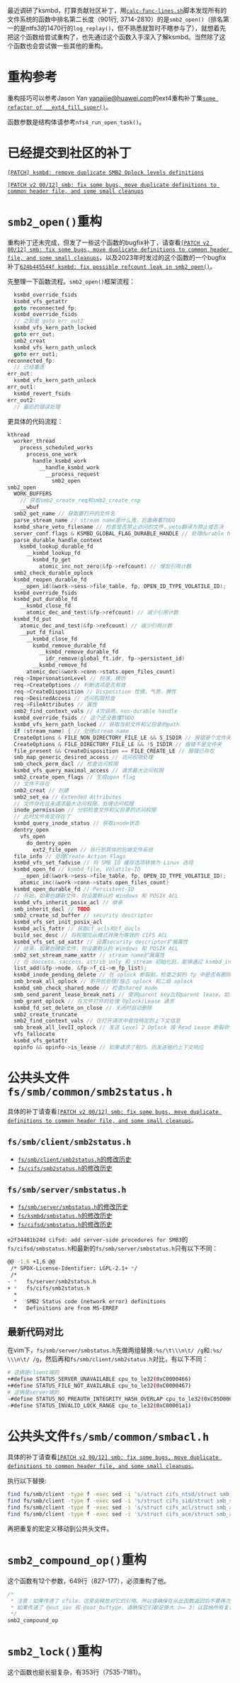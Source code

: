 最近调研了ksmbd，打算贡献社区补丁，用[`calc-func-lines.sh`](https://gitee.com/chenxiaosonggitee/blog/blob/master/courses/kernel/src/scripts/calc-func-lines.sh)脚本发现所有的文件系统的函数中排名第二长度（901行, 3714-2810）的是`smb2_open()`（排名第一的是ntfs3的1470行的`log_replay()`，但不熟悉就暂时不瞎参与了），就想着先把这个函数给尝试重构了，也先通过这个函数入手深入了解ksmbd。当然除了这个函数也会尝试做一些其他的重构。

# 重构参考

重构技巧可以参考Jason Yan <yanaijie@huawei.com>的ext4重构补丁集[`some refactor of __ext4_fill_super()`](https://chenxiaosong.com/courses/kernel/patches/refactor-of-__ext4_fill_super.html)。

函数参数是结构体请参考`nfs4_run_open_task()`。

# 已经提交到社区的补丁

[`[PATCH] ksmbd: remove duplicate SMB2 Oplock levels definitions`](https://lore.kernel.org/all/20240619161753.385508-1-chenxiaosong@chenxiaosong.com/)

[`[PATCH v2 00/12] smb: fix some bugs, move duplicate definitions to common header file, and some small cleanups`](https://lore.kernel.org/all/20240822082101.391272-1-chenxiaosong@chenxiaosong.com/)

# `smb2_open()`重构

重构补丁还未完成，但发了一些这个函数的bugfix补丁，请查看[`[PATCH v2 00/12] smb: fix some bugs, move duplicate definitions to common header file, and some small cleanups`](https://lore.kernel.org/all/20240822082101.391272-1-chenxiaosong@chenxiaosong.com/)，以及2023年时发过的这个函数的一个bugfix补丁[`624b445544f ksmbd: fix possible refcount leak in smb2_open()`](https://patchwork.kernel.org/project/cifs-client/patch/20230302135804.2583061-1-chenxiaosong2@huawei.com/)。

先整理一下函数流程。`smb2_open()`框架流程：
```c
  ksmbd_override_fsids
  ksmbd_vfs_getattr
  goto reconnected_fp;
  ksmbd_override_fsids
  // 之前是 goto err_out2
  ksmbd_vfs_kern_path_locked
  goto err_out;
  smb2_creat
  ksmbd_vfs_kern_path_unlock
  goto err_out1;
reconnected_fp:
  // 已经重连
err_out:
  ksmbd_vfs_kern_path_unlock
err_out1:
  ksmbd_revert_fsids
err_out2:
  // 最后的错误处理
```

更具体的代码流程：
```c
kthread
  worker_thread
    process_scheduled_works
      process_one_work
        handle_ksmbd_work
          __handle_ksmbd_work
            __process_request
              smb2_open
smb2_open
  WORK_BUFFERS
    // 获取smb2_create_req和smb2_create_rsp
    __wbuf
  smb2_get_name // 获取要打开的文件名
  parse_stream_name // stream name是什么鬼，后面再看TODO
  ksmbd_share_veto_filename // 检查是否禁止访问的文件，veto翻译为禁止或否决
  server_conf.flags & KSMBD_GLOBAL_FLAG_DURABLE_HANDLE // 处理durable handle
  parse_durable_handle_context
    ksmbd_lookup_durable_fd
      __ksmbd_lookup_fd
        ksmbd_fp_get
          atomic_inc_not_zero(&fp->refcount) // 增加引用计数
  smb2_check_durable_oplock
  ksmbd_reopen_durable_fd
    __open_id(&work->sess->file_table, fp, OPEN_ID_TYPE_VOLATILE_ID);
  ksmbd_override_fsids
  ksmbd_put_durable_fd
    __ksmbd_close_fd
      atomic_dec_and_test(&fp->refcount) // 减少引用计数
  ksmbd_fd_put
    atomic_dec_and_test(&fp->refcount) // 减少引用计数
    __put_fd_final
      __ksmbd_close_fd
        ksmbd_remove_durable_fd
          __ksmbd_remove_durable_fd
            idr_remove(global_ft.idr, fp->persistent_id)
        __ksmbd_remove_fd
      atomic_dec(&work->conn->stats.open_files_count)
  req->ImpersonationLevel // 扮演，模仿
  req->CreateOptions // 判断选项是否有效
  req->CreateDisposition // Disposition 性情，气质，脾性
  req->DesiredAccess // 访问权限检查
  req->FileAttributes // 属性
  smb2_find_context_vals // 4次调用，non-durable handle
  ksmbd_override_fsids // 这个还没看懂TODO
  ksmbd_vfs_kern_path_locked // 获取当前文件和父目录的path
  if (stream_name) { // 处理stream name
  CreateOptions & FILE_NON_DIRECTORY_FILE_LE && S_ISDIR // 报错是个文件夹
  CreateOptions & FILE_DIRECTORY_FILE_LE && !S_ISDIR // 报错不是文件夹
  file_present && CreateDisposition == FILE_CREATE_LE // 报错已存在
  smb_map_generic_desired_access // 访问权限处理
  smb_check_perm_dacl // 检查访问权限
  ksmbd_vfs_query_maximal_access // 请求最大访问权限
  smb2_create_open_flags // 生成open flag
  // 文件不存在
  smb2_creat // 创建
  smb2_set_ea // Extended Attributes
  // 文件存在且未请求最大访问权限，处理访问权限
  inode_permission // 分别检查文件和父目录的访问权限
  // 此时文件肯定存在了
  ksmbd_query_inode_status // 获取inode状态
  dentry_open
    vfs_open
      do_dentry_open
        ext2_file_open // 执行到具体的后端文件系统
  file_info // 处理Create Action Flags
  ksmbd_vfs_set_fadvise // 将 SMB IO 缓存选项转换为 Linux 选项
  ksmbd_open_fd // ksmbd_file, Volatile-ID
    __open_id(&work->sess->file_table, fp, OPEN_ID_TYPE_VOLATILE_ID);
    atomic_inc(&work->conn->stats.open_files_count)
  ksmbd_open_durable_fd // Persistent-ID
  // 开始，如果创建新文件，则设置默认的 Windows 和 POSIX ACL
  ksmbd_vfs_inherit_posix_acl // 继承
  smb_inherit_dacl // TODO
  smb2_create_sd_buffer // security descriptor
  ksmbd_vfs_set_init_posix_acl
  ksmbd_acls_fattr // 获取cf_acls和cf_dacls
  build_sec_desc // 将权限位从模式转换为等效的 CIFS ACL
  ksmbd_vfs_set_sd_xattr // 设置security descriptor扩展属性
  // 结束，如果创建新文件，则设置默认的 Windows 和 POSIX ACL
  smb2_set_stream_name_xattr // stream name扩展属性
  // 在 daccess、saccess、attrib_only 和 stream 初始化后，能够通过 ksmbd_inode.m_fp_list 搜索到 fp
  list_add(&fp->node, &fp->f_ci->m_fp_list);
  ksmbd_inode_pending_delete // 在 oplock 断裂前，检查之前的 fp 中是否有删除待处理
  smb_break_all_oplock // 断开批处理/独占 oplock 和二级 oplock
  ksmbd_smb_check_shared_mode // 检查shared mode
  smb_send_parent_lease_break_noti // 使用parent key比较parent lease。如果没有具有相同parent lease，发送lease断裂通知
  smb_grant_oplock // 在文件打开时处理 Oplock/Lease 请求
  ksmbd_fd_set_delete_on_close // 关闭时自动删除
  smb2_create_truncate
  smb2_find_context_vals // 在打开请求中查找特定的上下文信息
  smb_break_all_levII_oplock // 发送 Level 2 Oplock 或 Read Lease 断裂命令
  vfs_fallocate
  ksmbd_vfs_getattr
  opinfo && opinfo->is_lease // 如果请求了租约，则发送租约上下文响应
```

# 公共头文件`fs/smb/common/smb2status.h`

具体的补丁请查看[`[PATCH v2 00/12] smb: fix some bugs, move duplicate definitions to common header file, and some small cleanups`](https://lore.kernel.org/all/20240822082101.391272-1-chenxiaosong@chenxiaosong.com/)。

## `fs/smb/client/smb2status.h`

- [`fs/smb/client/smb2status.h`的修改历史](https://github.com/torvalds/linux/commits/master/fs/smb/client/smb2status.h)
- [`fs/cifs/smb2status.h`的修改历史](https://github.com/torvalds/linux/commits/38c8a9a52082579090e34c033d439ed2cd1a462d/fs/cifs/smb2status.h?browsing_rename_history=true&new_path=fs/smb/client/smb2status.h&original_branch=master)

## `fs/smb/server/smbstatus.h`

- [`fs/smb/server/smbstatus.h`的修改历史](https://github.com/torvalds/linux/commits/master/fs/smb/server/smbstatus.h)
- [`fs/ksmbd/smbstatus.h`的修改历史](https://github.com/torvalds/linux/commits/38c8a9a52082579090e34c033d439ed2cd1a462d/fs/ksmbd/smbstatus.h?browsing_rename_history=true&new_path=fs/smb/server/smbstatus.h&original_branch=master)
- [`fs/cifsd/smbstatus.h`的修改历史](https://github.com/torvalds/linux/commits/1a93084b9a89818aec0ac7b59a5a51f2112bf203/fs/cifsd/smbstatus.h?browsing_rename_history=true&new_path=fs/smb/server/smbstatus.h&original_branch=master)

`e2f34481b24d cifsd: add server-side procedures for SMB3`的`fs/cifsd/smbstatus.h`和最新的`fs/smb/server/smbstatus.h`只有以下不同：
```sh
@@ -1,6 +1,6 @@
 /* SPDX-License-Identifier: LGPL-2.1+ */
 /*
- *   fs/server/smb2status.h
+ *   fs/cifs/smb2status.h
  *
  *   SMB2 Status code (network error) definitions
  *   Definitions are from MS-ERREF
```

## 最新代码对比

在vim下，`fs/smb/server/smbstatus.h`先做两组替换`:%s/\t\\\n\t/ /g`和`:%s/ \\\n\t/ /g`，然后再和`fs/smb/client/smb2status.h`对比，有以下不同：
```sh
# 这俩是client端的
+#define STATUS_SERVER_UNAVAILABLE cpu_to_le32(0xC0000466)
+#define STATUS_FILE_NOT_AVAILABLE cpu_to_le32(0xC0000467)
# 这俩是server端的
-#define STATUS_NO_PREAUTH_INTEGRITY_HASH_OVERLAP cpu_to_le32(0xC05D0000)
-#define STATUS_INVALID_LOCK_RANGE cpu_to_le32(0xC00001a1)
```

# 公共头文件`fs/smb/common/smbacl.h`

具体的补丁请查看[`[PATCH v2 00/12] smb: fix some bugs, move duplicate definitions to common header file, and some small cleanups`](https://lore.kernel.org/all/20240822082101.391272-1-chenxiaosong@chenxiaosong.com/)。

执行以下替换:
```sh
find fs/smb/client -type f -exec sed -i 's/struct cifs_ntsd/struct smb_ntsd/g' {} +
find fs/smb/client -type f -exec sed -i 's/struct cifs_sid/struct smb_sid/g' {} +
find fs/smb/client -type f -exec sed -i 's/struct cifs_acl/struct smb_acl/g' {} +
find fs/smb/client -type f -exec sed -i 's/struct cifs_ace/struct smb_ace/g' {} +
```

再把重复的宏定义移动到公共头文件。

# `smb2_compound_op()`重构

这个函数有12个参数，649行（827-177），必须重构了他。

```c
/*
 * 注意：如果传递了 cfile，这里会释放对它的引用。所以请确保在从此函数返回后不要再次使用 cfile。
 * 如果传递了 @out_iov 和 @out_buftype，请确保它们都足够大（>= 3）以容纳所有复合响应。调用方也负责使用 free_rsp_buf() 来释放它们。
 */
smb2_compound_op
```

# `smb2_lock()`重构

这个函数也挺长挺复杂，有353行（7535-7181）。
